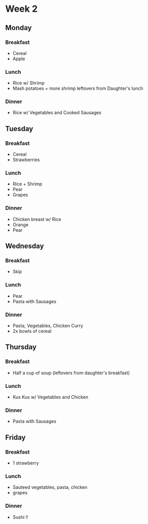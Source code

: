 # Week 2

## Monday

### Breakfast

- Cereal
- Apple

### Lunch

- Rice w/ Shrimp
- Mash potatoes + more shrimp leftovers from Daughter's lunch

### Dinner

- Rice w/ Vegetables and Cooked Sausages

## Tuesday

### Breakfast

- Cereal
- Strawberries

### Lunch

- Rice + Shrimp
- Pear
- Grapes

### Dinner

- Chicken breast w/ Rice
- Orange
- Pear

## Wednesday

### Breakfast

- Skip

### Lunch

- Pear
- Pasta with Sausages

### Dinner

- Pasta, Vegetables, Chicken Curry
- 2x bowls of cereal

## Thursday

### Breakfast

- Half a cup of soup (leftovers from daughter's breakfast)

### Lunch

- Kus Kus w/ Vegetables and Chicken

### Dinner

- Pasta with Sausages

## Friday

### Breakfast

- 1 strawberry

### Lunch

- Sauteed vegetables, pasta, chicken
- grapes

### Dinner

- Sushi !!
